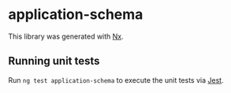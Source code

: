 # application-schema

This library was generated with [Nx](https://nx.dev).

## Running unit tests

Run `ng test application-schema` to execute the unit tests via [Jest](https://jestjs.io).

